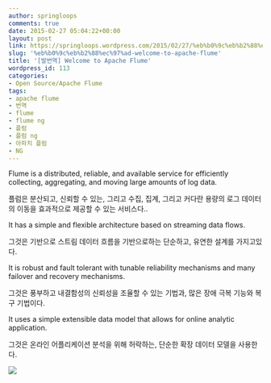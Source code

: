 ```yaml
---
author: springloops
comments: true
date: 2015-02-27 05:04:22+00:00
layout: post
link: https://springloops.wordpress.com/2015/02/27/%eb%b0%9c%eb%b2%88%ec%97%ad-welcome-to-apache-flume/
slug: '%eb%b0%9c%eb%b2%88%ec%97%ad-welcome-to-apache-flume'
title: '[발번역] Welcome to Apache Flume'
wordpress_id: 113
categories:
- Open Source/Apache Flume
tags:
- apache flume
- 번역
- flume
- flume ng
- 플럼
- 플럼 ng
- 아파치 플럼
- NG
---
```


Flume is a distributed, reliable, and available service for efficiently collecting, aggregating, and moving large amounts of log data.

플럼은 분산되고, 신뢰할 수 있는, 그리고 수집, 집계, 그리고 커다란 용량의 로그 데이터의 이동을 효과적으로 제공할 수 있는 서비스다..

  


It has a simple and flexible architecture based on streaming data flows.

그것은 기반으로 스트림 데이터 흐름을 기반으로하는 단순하고, 유연한 설계를 가지고있다.

  


It is robust and fault tolerant with tunable reliability mechanisms and many failover and recovery mechanisms.

그것은 풍부하고 내결함성의 신뢰성을 조율할 수 있는 기법과, 많은 장애 극복 기능와 복구 기법이다.

  


It uses a simple extensible data model that allows for online analytic application.

그것은 온라인 어플리케이션 분석을 위해 허락하는, 단순한 확장 데이터 모델을 사용한다.

  


  


















![](https://flume.apache.org/_images/UserGuide_image00.png)

  


  


  

